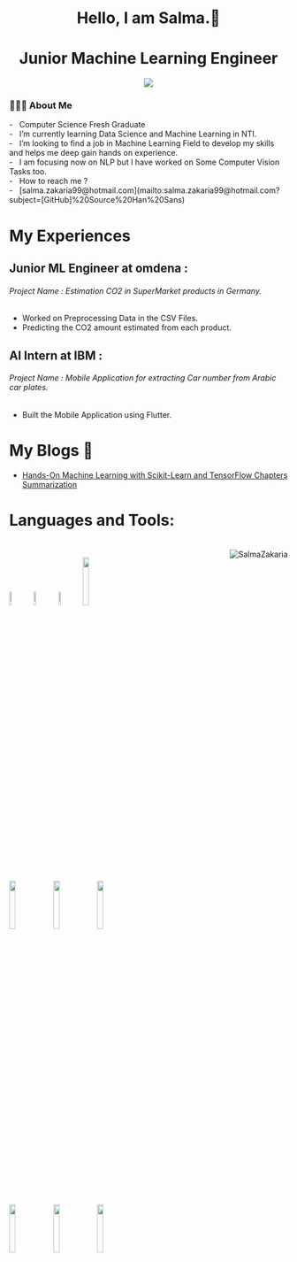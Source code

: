 
<h1 align = center > Hello, I am Salma.👋 </h1>
<h1 align = center > Junior Machine Learning Engineer </h1>

  <p align="center">
    <a href="https://www.linkedin.com/in/salma-zakaria-4a9bbb177/"><img src="https://img.shields.io/badge/linkedin-%230177B5?style=flat&logo=linkedin&logoColor=white"/></a>
  <p/>
  

<p>
  <h3> 👨🏻‍💻 About Me </h3>
  - &nbsp; Computer Science Fresh Graduate </br>
  - &nbsp; I’m currently learning Data Science and Machine Learning in NTI.</br>
  - &nbsp; I’m looking to find a job in Machine Learning Field to develop my skills and helps me deep gain hands on experience. </br>
  - &nbsp; I am focusing now on NLP but I have worked on Some Computer Vision Tasks too.</br>
  - &nbsp; How to reach me ?</br>
  - &nbsp; [salma.zakaria99@hotmail.com](mailto:salma.zakaria99@hotmail.com?subject=[GitHub]%20Source%20Han%20Sans) 
</p>

# My Experiences
## Junior ML Engineer at omdena :
###### Project Name : Estimation CO2 in SuperMarket products in Germany.
* Worked on Preprocessing Data in the CSV Files.
* Predicting the CO2 amount estimated from each product.

## AI Intern at IBM :
###### Project Name : Mobile Application for extracting Car number from Arabic car plates.
* Built the Mobile Application using Flutter.

#  My Blogs 📝
- [Hands-On Machine Learning with Scikit-Learn and TensorFlow Chapters Summarization](https://medium.com/me/stories/public)

# Languages and Tools:
<br/>
  <div align="right"><img align="right" src="https://github-readme-stats.vercel.app/api/top-langs?username=SalmaZakaria&show_icons=true&locale=en&layout=compact&theme=algolia" alt="SalmaZakaria" /></div>
  
 <code><img width="8%"  src="https://cdn.worldvectorlogo.com/logos/c.svg"></code>
 <code><img width="8%"  src="https://cdn.svgporn.com/logos/c.svg"></code>
 <code><img width="8%"  src="https://cdn.svgporn.com/logos/c-sharp.svg"></code>
 <code><img width="15%" src="https://www.vectorlogo.zone/logos/python/python-ar21.svg"></code>
 <br />
 <code><img width="15%" src="https://www.vectorlogo.zone/logos/w3_html5/w3_html5-ar21.svg"></code>
 <code><img width="15%" src="https://www.vectorlogo.zone/logos/netlifyapp_watercss/netlifyapp_watercss-ar21.svg"></code>
 <code><img width="15%" src="https://www.vectorlogo.zone/logos/oracle/oracle-ar21.svg"></code>
 <br/>
 <code><img width="15%" src="https://www.vectorlogo.zone/logos/git-scm/git-scm-ar21.svg"></code>
 <code><img width="15%" src="https://www.vectorlogo.zone/logos/java/java-ar21.svg"></code>
 <code><img width="15%" src="https://www.vectorlogo.zone/logos/javascript/javascript-ar21.svg"></code>
 

